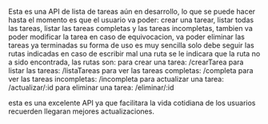 Esta es una API de lista de tareas aún en desarrollo, lo que se puede hacer hasta el momento es que el usuario va poder:
crear una tarear, listar todas las tareas, listar las tareas completas y las tareas incompletas,
tambien va poder modificar la tarea en caso de equivocacion, va poder eliminar las tareas ya terminadas
su forma de uso es muy sencilla solo debe seguir las rutas indicadas en caso de escribir mal una ruta se le indicara que la ruta
no a sido encontrada, las rutas son:
para crear una tarea: /crearTarea
para listar las tareas: /listaTareas
para ver las tareas completas: /completa
para ver las tareas incompletas: /incompleta
para actualizar una tarea: /actualizar/:id
para eliminar una tarea: /eliminar/:id

esta es una excelente API ya que facilitara la vida cotidiana de los usuarios
recuerden llegaran mejores actualizaciones.